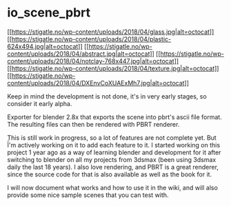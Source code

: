 # io_scene_pbrt

[[https://stigatle.no/wp-content/uploads/2018/04/glass.jpg|alt=octocat]]
[[https://stigatle.no/wp-content/uploads/2018/04/plastic-624x494.jpg|alt=octocat]]
[[https://stigatle.no/wp-content/uploads/2018/04/abstract.jpg|alt=octocat]]
[[https://stigatle.no/wp-content/uploads/2018/04/notclay-768x447.jpg|alt=octocat]]
[[https://stigatle.no/wp-content/uploads/2018/04/texture.jpg|alt=octocat]]
[[https://stigatle.no/wp-content/uploads/2018/04/DXEnvCoXUAExMh7.jpg|alt=octocat]]

Keep in mind the development is not done, it's in very early stages, so consider it early alpha.

Exporter for blender 2.8x that exports the scene into pbrt's ascii file format. 
The resulting files can then be rendered with PBRT renderer.

This is still work in progress, so a lot of features are not complete yet.
But Ḯ'm actively working on it to add each feature to it. I started working on this project 1 year ago as a way of learning blender and development for it after switching to blender on all my projects from 3dsmax (been using 3dsmax daily the last 18 years).
I also love rendering, and PBRT is a great renderer, since the source code for that is also available as well as the book for it. 

I will now document what works and how to use it in the wiki, and will also provide some nice sample scenes that you can test with.

